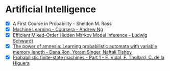 # Artificial Intelligence

  - [x] A First Course in Probability - Sheldon M. Ross
  - [x] [Machine Learning - Coursera - Andrew Ng](https://www.coursera.org/learn/machine-learning)
  - [x] [Efficient Mixed-Order Hidden Markov Model Inference - Ludwig Schwardt](http://scholar.sun.ac.za/handle/10019.1/1340)
  - [x] [The power of amnesia: Learning probabilistic automata with variable memory length - Dana Ron, Yoram Singer, Naftali Tishby](https://link.springer.com/content/pdf/10.1023/A:1026490906255.pdf)
  - [x] [Probabilistic finite-state machines - Part 1 - E. Vidal, F. Thollard, C. de la Higuera](https://hal-ujm.archives-ouvertes.fr/ujm-00326243/document)